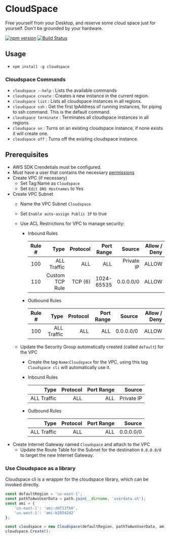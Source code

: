 # CloudSpace
Free yourself from your Desktop, and reserve some cloud space just for yourself. Don't be grounded by your hardware.

[![npm version](https://badge.fury.io/js/cloudspace.svg)](https://badge.fury.io/js/cloudspace) [![Build Status](https://travis-ci.org/wparad/cloudspace.svg?branch=master)](https://travis-ci.org/wparad/cloudspace)

## Usage
* `npm install -g cloudspace`

### Cloudspace Commands

* `cloudspace --help` : Lists the available commands
* `cloudspace create` : Creates a new instance in the current region.
* `cloudspace list` : Lists all cloudspace instances in all regions.
* `cloudspace ssh` : Get the first IpAddress of running instances, for piping to ssh command.  This is the default command.
* `cloudspace terminate` : Terminates all cloudspace instances in all regions.
* `cloudspace on` : Turns on an existing cloudspace instance, if none exists it will create one.
* `cloudspace off` : Turns off the existing cloudspace instance.

## Prerequisites

* AWS SDK Crendetials must be configured.
* Must have a user that contains the necessary [permissions](./lib/AwsConfigUpdater.js#L43)
* Create VPC (if necessary)
	* Set Tag:Name as `Cloudspace`
	* Set `Edit DNS Hostnames` to Yes
* Create VPC Subnet
	* Name the VPC Subnet `Cloudspace`
	* Set `Enable auto-assign Public IP` to true
	* Use ACL Restrictions for VPC to manage security:
		* Inbound Rules

			| Rule #           |        Type     |   Protocol    |   Port Range  | Source     | Allow / Deny |
			| :--------------: |----------------:|--------------:|--------------:|-----------:|-------------:|
			| 100              | ALL Traffic     |   ALL         |   ALL         | Private IP | ALLOW        |
			| 110              | Custom TCP Rule |   TCP (6)     | 1024-65535    | 0.0.0.0/0  | ALLOW        |

		* Outbound Rules

			| Rule #           |        Type   |   Protocol    |   Port Range  | Source    | Allow / Deny |
			| :--------------: |--------------:|--------------:|--------------:|----------:|-------------:|
			| 100              | ALL Traffic   |   ALL         |   ALL         | 0.0.0.0/0 | ALLOW        |

	* Update the Security Group automatically created (called `default`) for the VPC
		* Create the tag `Name`:`Cloudspace` for the VPC, using this tag `Cloudspace cli` will automatically use it.
		* Inbound Rules

			|        Type  |   Protocol    |   Port Range  | Source     |
			|-------------:|--------------:|--------------:|-----------:|
			| ALL Traffic  |   ALL         |   ALL         | Private IP |

		* Outbound Rules

			|        Type  |   Protocol    |   Port Range  | Source    |
			|-------------:|--------------:|--------------:|----------:|
			| ALL Traffic  |   ALL         |   ALL         | 0.0.0.0/0 |
* Create Internet Gateway named `Cloudspace` and attach to the VPC
	* Update the Route Table for the Subnet for the destination `0.0.0.0/0` to target the new Internet Gateway.

### Use Cloudspace as a library
Cloudspace cli is a wrapper for the cloudspace library, which can be invoked directly.

```javascript
const defaultRegion = 'us-east-1';
const pathToAwsUserData = path.join(__dirname, 'userdata.sh');
const ami = {
	'us-east-1': 'ami-ddf13fb0',
	'us-west-1': 'ami-b20542d2'
};

const cloudspace = new Cloudspace(defaultRegion, pathToAwsUserData, ami);
cloudspace.Create();
```
